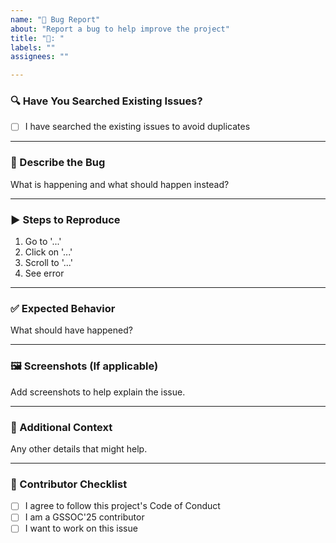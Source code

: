 ```yaml
---
name: "🐛 Bug Report"
about: "Report a bug to help improve the project"
title: "🐛: "
labels: ""
assignees: ""

---
```


### 🔍 Have You Searched Existing Issues?

- [ ] I have searched the existing issues to avoid duplicates

---

### 🐞 Describe the Bug  
What is happening and what should happen instead?

---

### ▶️ Steps to Reproduce  
1. Go to '...'
2. Click on '...'
3. Scroll to '...'
4. See error

---

### ✅ Expected Behavior  
What should have happened?

---

### 🖼️ Screenshots (If applicable)  
Add screenshots to help explain the issue.

---

### 📘 Additional Context  
Any other details that might help.

---

### 🙌 Contributor Checklist

- [ ] I agree to follow this project's Code of Conduct  
- [ ] I am a GSSOC'25 contributor  
- [ ] I want to work on this issue  